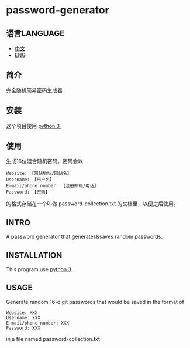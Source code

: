 # password-generator
## 语言LANGUAGE
- [中文](#简介)
- [ENG](#INTRO)
## 简介
完全随机简易密码生成器
## 安装
这个项目使用 [python 3](https://www.python.org)。
## 使用
生成16位混合随机密码。密码会以
```
Website: 【网站地址/网站名】
Username: 【用户名】
E-mail/phone number: 【注册邮箱/电话】
Password: 【密码】
```
的格式存储在一个叫做 password-collection.txt 的文档里，以便之后使用。
## INTRO
A password generator that generates&saves random passwords.
## INSTALLATION
This program use [python 3](https://www.python.org).
## USAGE
Generate random 16-digit passwords that would be saved in the format of
```
Website: XXX
Username: XXX
E-mail/phone number: XXX
Password: XXX
```
in a file named password-collection.txt
